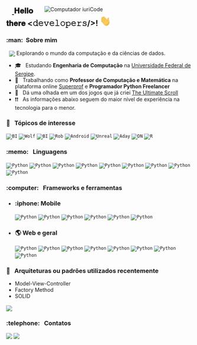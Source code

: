 <html>
<main>
    <section id="header">
        <div class="container-img">
            <img src="https://raw.githubusercontent.com/MicaelliMedeiros/micaellimedeiros/master/image/computer-illustration.png"
                min-width="400px" max-width="400px" width="400px" align="right" alt="Computador iuriCode">
        </div>
        <div class="content"  name="entry.2376">
            <p align="left">
            <h2><a id="user-content--𝐇𝐞𝐥𝐥𝐨-𝐭𝐡𝐞𝐫𝐞-𝐟𝐞𝐥𝐥𝐨𝐰-𝚍𝚎𝚟𝚎𝚕𝚘𝚙𝚎𝚛𝚜-" class="anchor"
                    aria-hidden="true" href="#-𝐇𝐞𝐥𝐥𝐨-𝐭𝐡𝐞𝐫𝐞-𝐟𝐞𝐥𝐥𝐨𝐰-𝚍𝚎𝚟𝚎𝚕𝚘𝚙𝚎𝚛𝚜-">
                    <svg class="octicon octicon-link" viewBox="0 0 16 16" version="1.1" width="16" height="16"
                        aria-hidden="true">
                    </svg>
                </a>
                <strong>𝐇𝐞𝐥𝐥𝐨 𝐭𝐡𝐞𝐫𝐞 &lt;𝚍𝚎𝚟𝚎𝚕𝚘𝚙𝚎𝚛𝚜/&gt;! </strong>
                <a href="#"><img src="https://github.com/ABSphreak/ABSphreak/raw/master/gifs/Hi.gif" width="30px"
                        style="max-width:100%;"></a>
            </h2>
            </p>
        </div>
    </section>
</main>

<main>
<section class="sec-body">
<p align="left">
  <div class="content"  name="entry.2366">
  <article class="article-txt">
  <h3> :man: &nbsp;Sobre mim </h3>

  &nbsp; <a href="#" alt="Dados">
      <img src="https://www.globaltec.com.br/wp-content/uploads/2021/01/5ab1a21aaafa93397c0d6eedcb24731e-computer-laptop-icon-by-vexels.png"
          width="30px" align='center'></a> Explorando o mundo da computação e da ciências de dados.
  - 🎓 &nbsp; Estudando **Engenharia de Computação** na <a href="https://www.ufs.br">Universidade Federal de Sergipe</a>.
  - 💼 &nbsp; Trabalhando como **Professor de Computação e Matemática** na plataforma online <a
      href="https://www.superprof.com.br/">Superprof</a> e **Programador Python Freelancer**
  - 👀 &nbsp; Dá uma olhada em um dos jogos que já criei <a href="https://99lab.itch.io/theultimatescroll"> The Ultimate Scroll </a>     
  - ❗❗ &nbsp; As informações abaixo seguem do maior nível de experiência na tecnologia para o menor.
    
  </article>
  </div>
</p>
</section>
</main>

<main>
<section class="sec-body">
  <div class="content" name="entry.2346">
  <h3> 🤔 &nbsp; Tópicos de interesse </h3>
    <div class="container-logos">
          <code><img height="30" src="https://img.shields.io/badge/Data%20Science-blue?style=flat&logo=Power+BI&logoColor=white" style="borderRadius=9000px 30px;" alt="BI"/></code>
      <code><img height="30" src="https://img.shields.io/badge/Wolfram%20Alpha-wine?style=flat&logo=Wolfram&logoColor=FF3E00" alt="Wolf"/></code>
      <code><img height="30" src="https://img.shields.io/badge/Power%20BI-FFA500?style=flat&logo=Power+BI&logoColor=black" style="borderRadius=9000px 30px;" alt="BI"/></code>
      <code><img height="30" src="https://img.shields.io/badge/Robótica-9146FF?style=flat&logo=Instructables&logoColor=white" alt="Rob"/></code>
      <code><img height="30" src="https://img.shields.io/badge/-Mobile%20Dev.-171615?style=flat&logo=Android&color=262673" alt="Android"/></code>
      <code><img height="30" src="https://img.shields.io/badge/Game%20Dev.-black?style=flat&logo=Unreal%20Engine&logoColor=white" alt="Unreal"/></code>
      <code><img height="30" src="https://img.shields.io/badge/-Hackaday-171615?style=flat&logo=Hackaday&color=262673" alt="Aday"/></code>
      <code><img height="30" src="https://img.shields.io/badge/-Design%20Patterns-171615?style=flat&logo=Designer%20News&color=262673" alt="DN"/></code>
      <code><img height="30" src="https://img.shields.io/badge/-R-171615?style=flat&logo=R&logoColor=blue&color=white" alt="R"/></code>
    </div>
  </div>
</section>
</main>

<main>
<section class = "sec-body">
  <div class="content" name="entry.2345">
    <h3> :memo: &nbsp; Linguagens </h3>
      <div class="container-logos">
        <code><img height="30" src="https://img.shields.io/badge/Python-14354C?style=flat&logo=python&logoColor=white" alt="Python"/></code>
        <code><img height="30" src="https://img.shields.io/badge/C-00599C?style=flat&logo=c&logoColor=white" alt="Python"/></code>
        <code><img height="30" src="https://img.shields.io/badge/C%23-239120?style=flat&logo=c-sharp&logoColor=white" alt="Python"/></code>
        <code><img height="30" src="https://img.shields.io/badge/Delphi-CC342D?style=flat&logo=Delphi&logoColor=white" alt="Python"/></code>
        <code><img height="30" src="https://img.shields.io/badge/JavaScript-F7DF1E?style=flat&logo=javascript&logoColor=black" alt="Python"/></code>
        <code><img height="30" src="https://img.shields.io/badge/HTML5-E34F26?style=flat&logo=html5&logoColor=white" alt="Python"/></code>
        <code><img height="30" src="https://img.shields.io/badge/CSS-E34F26?style=flat&logo=CSS3&logoColor=white" alt="Python"/></code>
        <code><img height="30" src="https://img.shields.io/badge/Java-ED8B00?style=flat&logo=java&logoColor=white" alt="Python"/></code>
        <code><img height="30" src="https://img.shields.io/badge/VBA-239120?style=flat&logo=Microsoft+Excel&logoColor=white" alt="Python"/></code>
      </div>    
  </div>
</main>

<main>
<section class="sec-body" name="entry.1223">
  <div class="content" name="entry.2334">
    <h3> :computer: &nbsp; Frameworks e ferramentas </h3>
    <ul>
        <h3>
            <li>:iphone: Mobile</li>
        </h3>
        <div class="container-logo">
          <code><img height="30" src="https://img.shields.io/badge/-React%20Native-171615?style=flat&logo=React&color=262673" alt="Python"/></code>
          <code><img height="30" src="https://img.shields.io/badge/-Flutter-171615?style=flat&logo=Flutter&color=262673" alt="Python"/></code>
          <code><img height="30" src="https://img.shields.io/badge/-Node.js-171615?style=flat&logo=Node.js&color=262673" alt="Python"/></code>
          <code><img height="30" src="https://img.shields.io/badge/-Expo-171615?style=flat&logo=Expo&color=262673" alt="Python"/></code>
          <code><img height="30" src="https://img.shields.io/badge/-Express-171615?style=flat&logo=Express&color=262673" alt="Python"/></code>
          <code><img height="30" src="https://img.shields.io/badge/-Android%20Studio-171615?style=flat&logo=Android%20Studio&color=262673" alt="Python"/></code>
        </div>
    </ul>
  </div>
  
  <div class="content" name="entry.2335">
    <ul>
        <h3>
            <li> 🌎 Web e geral </li>
        </h3>
        <div class="container-logo">
          <code><img height="30" src="https://img.shields.io/badge/-React-CC342D?style=flat&logo=React&color=ff8566" alt="Python"/></code>
          <code><img height="30" src="https://img.shields.io/badge/-Django-171615?style=flat&logo=Django&color=ff8566" alt="Python"/></code>
          <code><img height="30" src="https://img.shields.io/badge/-Bootstrap-171615?style=flat&logo=Bootstrap&color=ff8566&logoColor=white" alt="Python"/></code>
          <code><img height="30" src="https://img.shields.io/badge/-JQuery-171615?style=flat&logo=JQuery&color=ff8566" alt="Python"/></code>
          <code><img height="30" src="https://img.shields.io/badge/-Vue.js-171615?style=flat&logo=vue-js&color=ff8566" alt="Python"/></code>
          <code><img height="30" src="https://img.shields.io/badge/-Unittest-171615?style=flat&color=ff8566" alt="Python"/></code>
          <code><img height="30" src="https://img.shields.io/badge/-VSCode-171615?style=flat&logo=Visual+Studio+Code&logoColor=blue&color=ff8566" alt="Python"/></code>
          <code><img height="30" src="https://img.shields.io/badge/-Linux-171615?style=flat&logo=Linux&logoColor=black&color=ff8566" alt="Python"/></code>
        </div>
    </ul>
  </div>
</section>
</main>
  
<main>
<section class="sec-body">
  <div class="content">
  <h3> 🎨 &nbsp; Arquiteturas ou padrões utilizados recentemente </h3>
    <ul>
      <li> Model-View-Controller </li>
      <li> Factory Method </li>
      <li> SOLID </li>
    </ul>
  </div>
</section>
</main>

<main>
<section class="footer">
  <div class="content" name="entry.2301">
    <img align='center'
        src="https://github-readme-stats.vercel.app/api?username=eduardo92005-debug&show_icons=true&title_color=783c00&text_color=af552e&icon_color=783c00&bg_color=blue&cache_seconds=2300">
    <p align="left">
     <div class="content" name="entry.2300">
      <h3> :telephone: &nbsp; Contatos</h3>
      </p>
      <p align="left">
          <a address="mailto:eduardo92005@gmail.com" alt="Gmail">
              <img height=30
                  src="https://img.shields.io/badge/-Gmail-FF0000?style=flat&labelColor=FF0000&logo=gmail&logoColor=white&link=eduardo92005@gmail.com" /></a>
         <a href="https://www.linkedin.com/in/carlos-eduardo-silva-4a5b59204/" alt="Linkedin">
  <img height=30 src="https://img.shields.io/badge/-Linkedin-0e76a8?style=flat&logo=Linkedin&logoColor=white&link=https://www.linkedin.com/in/carlos-eduardo-silva-4a5b59204/" />
      </p>
    </div>
  </div>
  </section>
</main>

</html>
